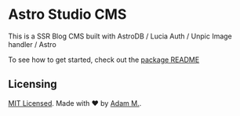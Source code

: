 # Astro Studio CMS

This is a SSR Blog CMS built with AstroDB / Lucia Auth / Unpic Image handler / Astro

To see how to get started, check out the [package README](./package/README.md)

## Licensing

[MIT Licensed](./LICENSE). Made with ❤️ by [Adam M.](https://github.com/adammatthiesen).

